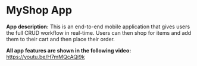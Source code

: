 # MyShop App

**App description:**
This is an end-to-end mobile application that gives users the full CRUD workflow in real-time. Users can then shop for items and add them to their cart and then place their order.

**All app features are shown in the following video:**
https://youtu.be/H7mMQcAQi9k
